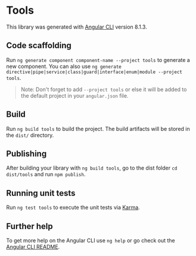 # Tools

This library was generated with [Angular CLI](https://github.com/angular/angular-cli) version 8.1.3.

## Code scaffolding

Run `ng generate component component-name --project tools` to generate a new component. You can also use `ng generate directive|pipe|service|class|guard|interface|enum|module --project tools`.
> Note: Don't forget to add `--project tools` or else it will be added to the default project in your `angular.json` file. 

## Build

Run `ng build tools` to build the project. The build artifacts will be stored in the `dist/` directory.

## Publishing

After building your library with `ng build tools`, go to the dist folder `cd dist/tools` and run `npm publish`.

## Running unit tests

Run `ng test tools` to execute the unit tests via [Karma](https://karma-runner.github.io).

## Further help

To get more help on the Angular CLI use `ng help` or go check out the [Angular CLI README](https://github.com/angular/angular-cli/blob/master/README.md).
